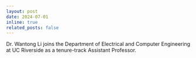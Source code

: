 ```yaml
---
layout: post
date: 2024-07-01 
inline: true
related_posts: false
---
```


Dr. Wantong Li joins the Department of Electrical and Computer Engineering at UC Riverside as a tenure-track Assistant Professor.